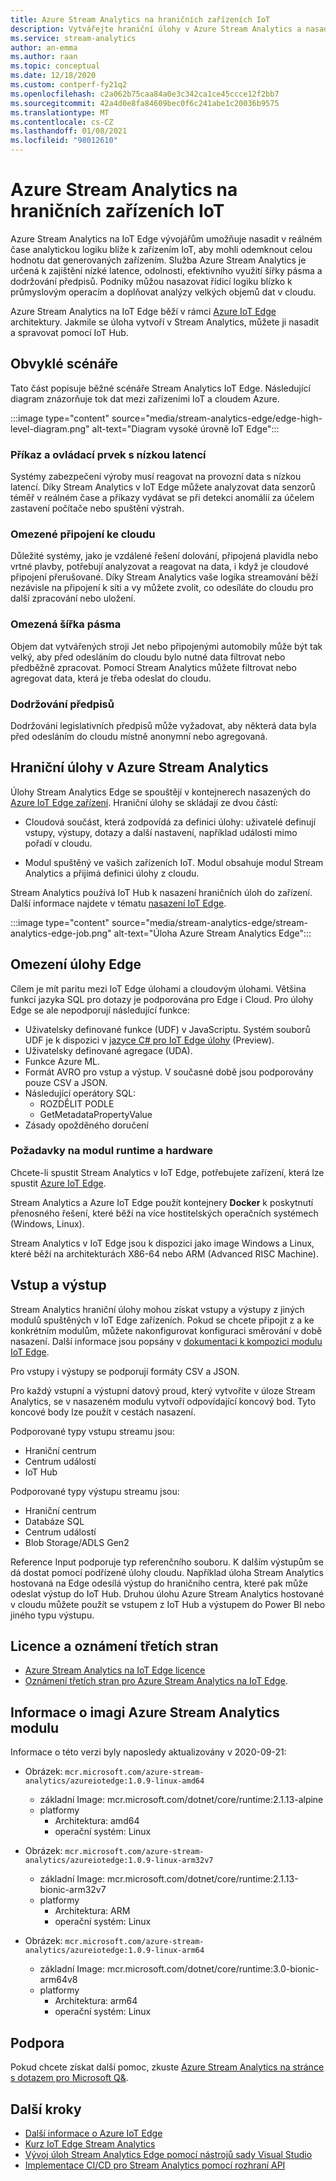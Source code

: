 ```yaml
---
title: Azure Stream Analytics na hraničních zařízeních IoT
description: Vytvářejte hraniční úlohy v Azure Stream Analytics a nasaďte je do zařízení s Azure IoT Edge.
ms.service: stream-analytics
author: an-emma
ms.author: raan
ms.topic: conceptual
ms.date: 12/18/2020
ms.custom: contperf-fy21q2
ms.openlocfilehash: c2a062b75caa84a0e3c342ca1ce45ccce12f2bb7
ms.sourcegitcommit: 42a4d0e8fa84609bec0f6c241abe1c20036b9575
ms.translationtype: MT
ms.contentlocale: cs-CZ
ms.lasthandoff: 01/08/2021
ms.locfileid: "98012610"
---
```

# <a name="azure-stream-analytics-on-iot-edge"></a>Azure Stream Analytics na hraničních zařízeních IoT
 
Azure Stream Analytics na IoT Edge vývojářům umožňuje nasadit v reálném čase analytickou logiku blíže k zařízením IoT, aby mohli odemknout celou hodnotu dat generovaných zařízením. Služba Azure Stream Analytics je určená k zajištění nízké latence, odolnosti, efektivního využití šířky pásma a dodržování předpisů. Podniky můžou nasazovat řídicí logiku blízko k průmyslovým operacím a doplňovat analýzy velkých objemů dat v cloudu.

Azure Stream Analytics na IoT Edge běží v rámci [Azure IoT Edge](https://azure.microsoft.com/campaigns/iot-edge/) architektury. Jakmile se úloha vytvoří v Stream Analytics, můžete ji nasadit a spravovat pomocí IoT Hub.

## <a name="common-scenarios"></a>Obvyklé scénáře

Tato část popisuje běžné scénáře Stream Analytics IoT Edge. Následující diagram znázorňuje tok dat mezi zařízeními IoT a cloudem Azure.

:::image type="content" source="media/stream-analytics-edge/edge-high-level-diagram.png" alt-text="Diagram vysoké úrovně IoT Edge":::

### <a name="low-latency-command-and-control"></a>Příkaz a ovládací prvek s nízkou latencí

Systémy zabezpečení výroby musí reagovat na provozní data s nízkou latencí. Díky Stream Analytics v IoT Edge můžete analyzovat data senzorů téměř v reálném čase a příkazy vydávat se při detekci anomálií za účelem zastavení počítače nebo spuštění výstrah.

### <a name="limited-connectivity-to-the-cloud"></a>Omezené připojení ke cloudu

Důležité systémy, jako je vzdálené řešení dolování, připojená plavidla nebo vrtné plavby, potřebují analyzovat a reagovat na data, i když je cloudové připojení přerušované. Díky Stream Analytics vaše logika streamování běží nezávisle na připojení k síti a vy můžete zvolit, co odesíláte do cloudu pro další zpracování nebo uložení.

### <a name="limited-bandwidth"></a>Omezená šířka pásma

Objem dat vytvářených stroji Jet nebo připojenými automobily může být tak velký, aby před odesláním do cloudu bylo nutné data filtrovat nebo předběžně zpracovat. Pomocí Stream Analytics můžete filtrovat nebo agregovat data, která je třeba odeslat do cloudu.

### <a name="compliance"></a>Dodržování předpisů

Dodržování legislativních předpisů může vyžadovat, aby některá data byla před odesláním do cloudu místně anonymní nebo agregovaná.

## <a name="edge-jobs-in-azure-stream-analytics"></a>Hraniční úlohy v Azure Stream Analytics

Úlohy Stream Analytics Edge se spouštějí v kontejnerech nasazených do [Azure IoT Edge zařízení](../iot-edge/about-iot-edge.md). Hraniční úlohy se skládají ze dvou částí:

* Cloudová součást, která zodpovídá za definici úlohy: uživatelé definují vstupy, výstupy, dotazy a další nastavení, například události mimo pořadí v cloudu.

* Modul spuštěný ve vašich zařízeních IoT. Modul obsahuje modul Stream Analytics a přijímá definici úlohy z cloudu. 

Stream Analytics používá IoT Hub k nasazení hraničních úloh do zařízení. Další informace najdete v tématu [nasazení IoT Edge](../iot-edge/module-deployment-monitoring.md).

:::image type="content" source="media/stream-analytics-edge/stream-analytics-edge-job.png" alt-text="Úloha Azure Stream Analytics Edge":::

## <a name="edge-job-limitations"></a>Omezení úlohy Edge

Cílem je mít paritu mezi IoT Edge úlohami a cloudovým úlohami. Většina funkcí jazyka SQL pro dotazy je podporována pro Edge i Cloud. Pro úlohy Edge se ale nepodporují následující funkce:
* Uživatelsky definované funkce (UDF) v JavaScriptu. Systém souborů UDF je k dispozici v [jazyce C# pro IoT Edge úlohy](./stream-analytics-edge-csharp-udf.md) (Preview).
* Uživatelsky definované agregace (UDA).
* Funkce Azure ML.
* Formát AVRO pro vstup a výstup. V současné době jsou podporovány pouze CSV a JSON.
* Následující operátory SQL:
    * ROZDĚLIT PODLE
    * GetMetadataPropertyValue
* Zásady opožděného doručení

### <a name="runtime-and-hardware-requirements"></a>Požadavky na modul runtime a hardware
Chcete-li spustit Stream Analytics v IoT Edge, potřebujete zařízení, která lze spustit [Azure IoT Edge](https://azure.microsoft.com/campaigns/iot-edge/). 

Stream Analytics a Azure IoT Edge použít kontejnery **Docker** k poskytnutí přenosného řešení, které běží na více hostitelských operačních systémech (Windows, Linux).

Stream Analytics v IoT Edge jsou k dispozici jako image Windows a Linux, které běží na architekturách X86-64 nebo ARM (Advanced RISC Machine). 


## <a name="input-and-output"></a>Vstup a výstup

Stream Analytics hraniční úlohy mohou získat vstupy a výstupy z jiných modulů spuštěných v IoT Edge zařízeních. Pokud se chcete připojit z a ke konkrétním modulům, můžete nakonfigurovat konfiguraci směrování v době nasazení. Další informace jsou popsány v [dokumentaci k kompozici modulu IoT Edge](../iot-edge/module-composition.md).

Pro vstupy i výstupy se podporují formáty CSV a JSON.

Pro každý vstupní a výstupní datový proud, který vytvoříte v úloze Stream Analytics, se v nasazeném modulu vytvoří odpovídající koncový bod. Tyto koncové body lze použít v cestách nasazení.

Podporované typy vstupu streamu jsou:
* Hraniční centrum
* Centrum událostí
* IoT Hub

Podporované typy výstupu streamu jsou:
* Hraniční centrum
* Databáze SQL
* Centrum událostí
* Blob Storage/ADLS Gen2

Reference Input podporuje typ referenčního souboru. K dalším výstupům se dá dostat pomocí podřízené úlohy cloudu. Například úloha Stream Analytics hostovaná na Edge odesílá výstup do hraničního centra, které pak může odeslat výstup do IoT Hub. Druhou úlohu Azure Stream Analytics hostované v cloudu můžete použít se vstupem z IoT Hub a výstupem do Power BI nebo jiného typu výstupu.

## <a name="license-and-third-party-notices"></a>Licence a oznámení třetích stran
* [Azure Stream Analytics na IoT Edge licence](https://go.microsoft.com/fwlink/?linkid=862827) 
* [Oznámení třetích stran pro Azure Stream Analytics na IoT Edge](https://go.microsoft.com/fwlink/?linkid=862828).

## <a name="azure-stream-analytics-module-image-information"></a>Informace o imagi Azure Stream Analytics modulu 

Informace o této verzi byly naposledy aktualizovány v 2020-09-21:

- Obrázek: `mcr.microsoft.com/azure-stream-analytics/azureiotedge:1.0.9-linux-amd64`
   - základní Image: mcr.microsoft.com/dotnet/core/runtime:2.1.13-alpine
   - platformy
      - Architektura: amd64
      - operační systém: Linux
 
- Obrázek: `mcr.microsoft.com/azure-stream-analytics/azureiotedge:1.0.9-linux-arm32v7`
   - základní Image: mcr.microsoft.com/dotnet/core/runtime:2.1.13-bionic-arm32v7
   - platformy
      - Architektura: ARM
      - operační systém: Linux
 
- Obrázek: `mcr.microsoft.com/azure-stream-analytics/azureiotedge:1.0.9-linux-arm64`
   - základní Image: mcr.microsoft.com/dotnet/core/runtime:3.0-bionic-arm64v8
   - platformy
      - Architektura: arm64
      - operační systém: Linux
      
      
## <a name="get-help"></a>Podpora
Pokud chcete získat další pomoc, zkuste [Azure Stream Analytics na stránce s dotazem pro Microsoft Q&](/answers/topics/azure-stream-analytics.html).

## <a name="next-steps"></a>Další kroky

* [Další informace o Azure IoT Edge](../iot-edge/about-iot-edge.md)
* [Kurz IoT Edge Stream Analytics](../iot-edge/tutorial-deploy-stream-analytics.md)
* [Vývoj úloh Stream Analytics Edge pomocí nástrojů sady Visual Studio](./stream-analytics-tools-for-visual-studio-edge-jobs.md)
* [Implementace CI/CD pro Stream Analytics pomocí rozhraní API](stream-analytics-cicd-api.md)

<!--Link references-->
[stream.analytics.developer.guide]: ../stream-analytics-developer-guide.md
[stream.analytics.scale.jobs]: stream-analytics-scale-jobs.md
[stream.analytics.introduction]: stream-analytics-introduction.md
[stream.analytics.get.started]: stream-analytics-real-time-fraud-detection.md
[stream.analytics.query.language.reference]: /stream-analytics-query/stream-analytics-query-language-reference
[stream.analytics.rest.api.reference]: /rest/api/streamanalytics/
